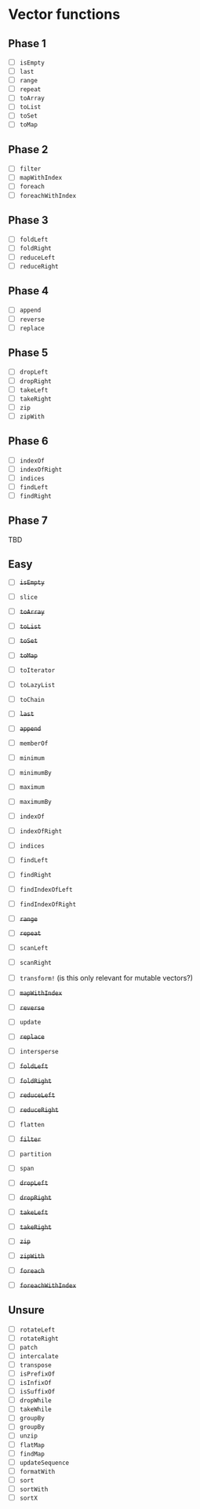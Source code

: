 # Vector functions

## Phase 1
  - [ ] `isEmpty`
  - [ ] `last`
  - [ ] `range`
  - [ ] `repeat`
  - [ ] `toArray`
  - [ ] `toList`
  - [ ] `toSet`
  - [ ] `toMap`

## Phase 2
  - [ ] `filter`
  - [ ] `mapWithIndex`
  - [ ] `foreach`
  - [ ] `foreachWithIndex`

## Phase 3
  - [ ] `foldLeft`
  - [ ] `foldRight`
  - [ ] `reduceLeft`
  - [ ] `reduceRight`

## Phase 4
  - [ ] `append`
  - [ ] `reverse`
  - [ ] `replace`

## Phase 5
  - [ ] `dropLeft`
  - [ ] `dropRight`
  - [ ] `takeLeft`
  - [ ] `takeRight`
  - [ ] `zip`
  - [ ] `zipWith`

## Phase 6
  - [ ] `indexOf`
  - [ ] `indexOfRight`
  - [ ] `indices`
  - [ ] `findLeft`
  - [ ] `findRight`

## Phase 7
TBD

## Easy

  - [ ] ~~`isEmpty`~~
  - [ ] `slice`
  - [ ] ~~`toArray`~~
  - [ ] ~~`toList`~~
  - [ ] ~~`toSet`~~
  - [ ] ~~`toMap`~~
  - [ ] `toIterator`
  - [ ] `toLazyList`
  - [ ] `toChain`
  - [ ] ~~`last`~~
  - [ ] ~~`append`~~
  - [ ] `memberOf`
  - [ ] `minimum`
  - [ ] `minimumBy`
  - [ ] `maximum`
  - [ ] `maximumBy`
  - [ ] `indexOf`
  - [ ] `indexOfRight`
  - [ ] `indices`
  - [ ] `findLeft`
  - [ ] `findRight`
  - [ ] `findIndexOfLeft`
  - [ ] `findIndexOfRight`
  - [ ] ~~`range`~~
  - [ ] ~~`repeat`~~
  - [ ] `scanLeft`
  - [ ] `scanRight`
  - [ ] `transform!` (is this only relevant for mutable vectors?)
  - [ ] ~~`mapWithIndex`~~
  - [ ] ~~`reverse`~~
  - [ ] `update`
  - [ ] ~~`replace`~~
  - [ ] `intersperse`
  - [ ] ~~`foldLeft`~~
  - [ ] ~~`foldRight`~~
  - [ ] ~~`reduceLeft`~~
  - [ ] ~~`reduceRight`~~
  - [ ] `flatten`
  - [ ] ~~`filter`~~
  - [ ] `partition`
  - [ ] `span`
  - [ ] ~~`dropLeft`~~
  - [ ] ~~`dropRight`~~
  - [ ] ~~`takeLeft`~~
  - [ ] ~~`takeRight`~~
  - [ ] ~~`zip`~~
  - [ ] ~~`zipWith`~~
  - [ ] ~~`foreach`~~
  - [ ] ~~`foreachWithIndex`~~
  

## Unsure

  - [ ] `rotateLeft`
  - [ ] `rotateRight`
  - [ ] `patch`
  - [ ] `intercalate`
  - [ ] `transpose`
  - [ ] `isPrefixOf`
  - [ ] `isInfixOf`
  - [ ] `isSuffixOf`
  - [ ] `dropWhile`
  - [ ] `takeWhile`
  - [ ] `groupBy`
  - [ ] `groupBy`
  - [ ] `unzip`
  - [ ] `flatMap`
  - [ ] `findMap`
  - [ ] `updateSequence`
  - [ ] `formatWith`
  - [ ] `sort`
  - [ ] `sortWith`
  - [ ] `sortX`
